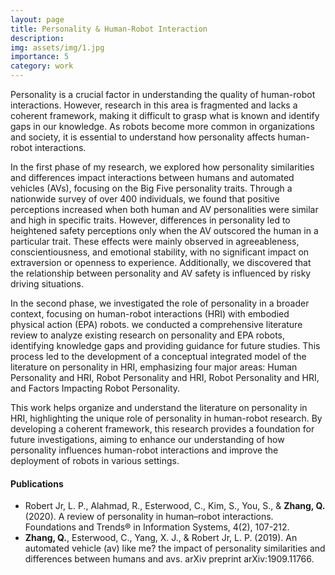 ```yaml
---
layout: page
title: Personality & Human-Robot Interaction
description: 
img: assets/img/1.jpg
importance: 5
category: work
---
```


Personality is a crucial factor in understanding the quality of human-robot interactions. However, research in this area is fragmented and lacks a coherent framework, making it difficult to grasp what is known and identify gaps in our knowledge. As robots become more common in organizations and society, it is essential to understand how personality affects human-robot interactions.

In the first phase of my research, we explored how personality similarities and differences impact interactions between humans and automated vehicles (AVs), focusing on the Big Five personality traits. Through a nationwide survey of over 400 individuals, we found that positive perceptions increased when both human and AV personalities were similar and high in specific traits. However, differences in personality led to heightened safety perceptions only when the AV outscored the human in a particular trait. These effects were mainly observed in agreeableness, conscientiousness, and emotional stability, with no significant impact on extraversion or openness to experience. Additionally, we discovered that the relationship between personality and AV safety is influenced by risky driving situations.

In the second phase, we investigated the role of personality in a broader context, focusing on human-robot interactions (HRI) with embodied physical action (EPA) robots. we conducted a comprehensive literature review to analyze existing research on personality and EPA robots, identifying knowledge gaps and providing guidance for future studies. This process led to the development of a conceptual integrated model of the literature on personality in HRI, emphasizing four major areas: Human Personality and HRI, Robot Personality and HRI, Robot Personality and HRI, and Factors Impacting Robot Personality.

This work helps organize and understand the literature on personality in HRI, highlighting the unique role of personality in human-robot research. By developing a coherent framework, this research provides a foundation for future investigations, aiming to enhance our understanding of how personality influences human-robot interactions and improve the deployment of robots in various settings.

#### Publications
- Robert Jr, L. P., Alahmad, R., Esterwood, C., Kim, S., You, S., & **Zhang, Q.** (2020). A review of personality in human–robot interactions. Foundations and Trends® in Information Systems, 4(2), 107-212.
- **Zhang, Q.**, Esterwood, C., Yang, X. J., & Robert Jr, L. P. (2019). An automated vehicle (av) like me? the impact of personality similarities and differences between humans and avs. arXiv preprint arXiv:1909.11766.
